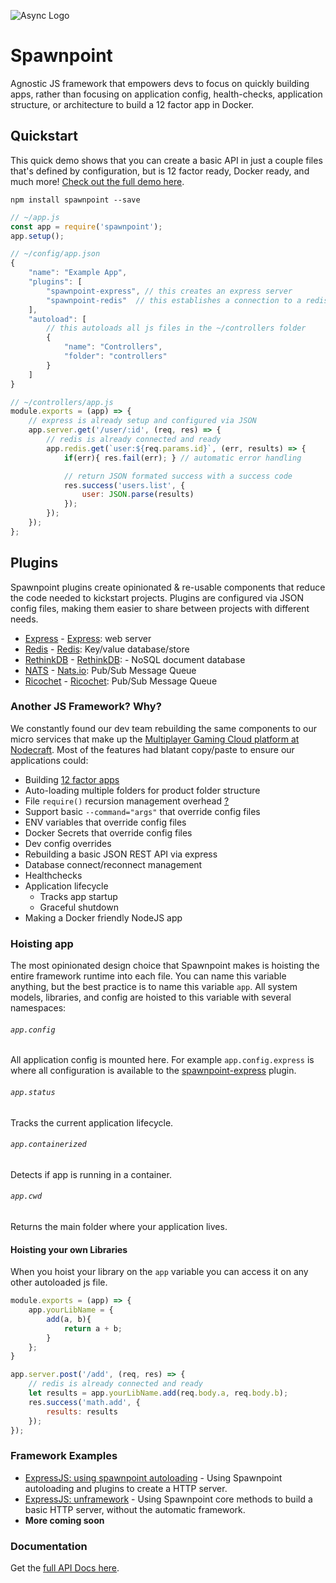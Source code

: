 ![Async Logo](https://raw.githubusercontent.com/nodecraft/spawnpoint/master/logo/logo-banner.png)

# Spawnpoint
Agnostic JS framework that empowers devs to focus on quickly building apps, rather than focusing on application config, health-checks, application structure, or architecture to build a 12 factor app in Docker.

## Quickstart
This quick demo shows that you can create a basic API in just a couple files that's defined by configuration, but is 12 factor ready, Docker ready, and much more! [Check out the full demo here](/examples/express).

`npm install spawnpoint --save`

```javascript
// ~/app.js
const app = require('spawnpoint');
app.setup();
```

```javascript
// ~/config/app.json
{
	"name": "Example App",
	"plugins": [
		"spawnpoint-express", // this creates an express server
		"spawnpoint-redis"	// this establishes a connection to a redis server via redisio
	],
	"autoload": [
		// this autoloads all js files in the ~/controllers folder
		{
			"name": "Controllers",
			"folder": "controllers"
		}
	]
}
```

```javascript
// ~/controllers/app.js
module.exports = (app) => {
	// express is already setup and configured via JSON
	app.server.get('/user/:id', (req, res) => {
		// redis is already connected and ready
		app.redis.get(`user:${req.params.id}`, (err, results) => {
			if(err){ res.fail(err); } // automatic error handling

			// return JSON formated success with a success code
			res.success('users.list', {
				user: JSON.parse(results)
			});
		});
	});
};
```


## Plugins
Spawnpoint plugins create opinionated & re-usable components that reduce the code needed to kickstart projects. Plugins are configured via JSON config files, making them easier to share between projects with different needs.

 - [Express](https://github.com/nodecraft/spawnpoint-express) - [Express](https://expressjs.com/): web server
 - [Redis](https://github.com/nodecraft/spawnpoint-redis) - [Redis](https://redis.io/): Key/value database/store
 - [RethinkDB](https://github.com/nodecraft/spawnpoint-rethinkdb) - [RethinkDB](https://rethinkdb.com/): - NoSQL document database
 - [NATS](https://github.com/nodecraft/spawnpoint-nats) - [Nats.io](https://nats.io/): Pub/Sub Message Queue
 - [Ricochet](https://github.com/nodecraft/spawnpoint-ricochet) - [Ricochet](https://github.com/nodecraft/ricochet.js): Pub/Sub Message Queue


### Another JS Framework? Why?
We constantly found our dev team rebuilding the same components to our micro services that make up the [Multiplayer Gaming Cloud platform at Nodecraft](https://nodecraft.com). Most of the features had blatant copy/paste to ensure our applications could:

 - Building [12 factor apps](https://12factor.net/)
 - Auto-loading multiple folders for product folder structure
 - File `require()` recursion management overhead [?](#Hoisting%20app)
 - Support basic `--command="args"` that override config files
 - ENV variables that override config files
 - Docker Secrets that override config files
 - Dev config overrides
 - Rebuilding a basic JSON REST API via express
 - Database connect/reconnect management
 - Healthchecks
 - Application lifecycle
   - Tracks app startup
   - Graceful shutdown
 - Making a Docker friendly NodeJS app

### Hoisting app
The most opinionated design choice that Spawnpoint makes is hoisting the entire framework runtime into each file. You can name this variable anything, but the best practice is to name this variable `app`. All system models, libraries, and config are hoisted to this variable with several namespaces:

###### `app.config`
All application config is mounted here. For example `app.config.express` is where all configuration is available to the [spawnpoint-express](https://github.com/nodecraft/spawnpoint-express) plugin.

###### `app.status`
Tracks the current application lifecycle.

###### `app.containerized`
Detects if app is running in a container.

###### `app.cwd`
Returns the main folder where your application lives.

#### Hoisting your own Libraries
When you hoist your library on the `app` variable you can access it on any other autoloaded js file.
```javascript
module.exports = (app) => {
	app.yourLibName = {
		add(a, b){
			return a + b;
		}
	};
}
```
```javascript
app.server.post('/add', (req, res) => {
	// redis is already connected and ready
	let results = app.yourLibName.add(req.body.a, req.body.b);
	res.success('math.add', {
		results: results
	});
});

```


### Framework Examples
 - [ExpressJS: using spawnpoint autoloading](examples/framework-express) - Using Spawnpoint autoloading and plugins to create a HTTP server.
 - [ExpressJS: unframework](examples/framework-express) - Using Spawnpoint core methods to build a basic HTTP server, without the automatic framework.
 - __More coming soon__

### Documentation
Get the [full API Docs here](docs.md).